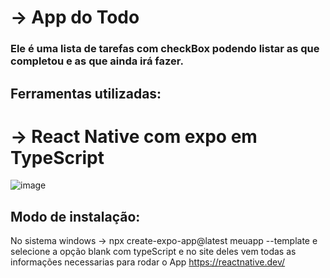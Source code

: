 # -> App do Todo 
### Ele é uma lista de tarefas com checkBox podendo listar as que completou e as que ainda irá fazer.
## Ferramentas utilizadas: 
# -> React Native com expo em TypeScript 

![image](https://github.com/user-attachments/assets/940faded-6b61-4ee4-8af2-4ed4b9260072)


## Modo de instalação:
No sistema windows -> npx create-expo-app@latest meuapp --template
e selecione a opção blank com typeScript e no site deles vem todas as informações necessarias 
para rodar o App https://reactnative.dev/  

